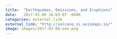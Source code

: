 ```yaml
---
title:  "Earthquakes, Emissions, and Eruptions"
date:   2017-03-08 16:03:07 -0600
categories: external_link
external_link: "http://volcano.si.axismaps.io/"
image: images/2017-03-08-eee.png
---
```

